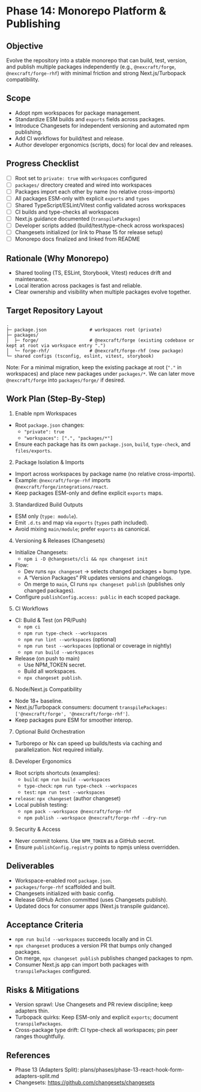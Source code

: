 # Phase 14: Monorepo Platform & Publishing

## Objective
Evolve the repository into a stable monorepo that can build, test, version, and publish multiple packages independently (e.g., `@nexcraft/forge`, `@nexcraft/forge-rhf`) with minimal friction and strong Next.js/Turbopack compatibility.

## Scope
- Adopt npm workspaces for package management.
- Standardize ESM builds and `exports` fields across packages.
- Introduce Changesets for independent versioning and automated npm publishing.
- Add CI workflows for build/test and release.
- Author developer ergonomics (scripts, docs) for local dev and releases.

## Progress Checklist
- [ ] Root set to `private: true` with `workspaces` configured
- [ ] `packages/` directory created and wired into workspaces
- [ ] Packages import each other by name (no relative cross-imports)
- [ ] All packages ESM-only with explicit `exports` and `types`
- [ ] Shared TypeScript/ESLint/Vitest config validated across workspaces
- [ ] CI builds and type-checks all workspaces
- [ ] Next.js guidance documented (`transpilePackages`)
- [ ] Developer scripts added (build/test/type-check across workspaces)
- [ ] Changesets initialized (or link to Phase 15 for release setup)
- [ ] Monorepo docs finalized and linked from README

## Rationale (Why Monorepo)
- Shared tooling (TS, ESLint, Storybook, Vitest) reduces drift and maintenance.
- Local iteration across packages is fast and reliable.
- Clear ownership and visibility when multiple packages evolve together.

## Target Repository Layout
```
.
├─ package.json                # workspaces root (private)
├─ packages/
│  ├─ forge/                   # @nexcraft/forge (existing codebase or kept at root via workspace entry ".")
│  └─ forge-rhf/               # @nexcraft/forge-rhf (new package)
└─ shared configs (tsconfig, eslint, vitest, storybook)
```

Note: For a minimal migration, keep the existing package at root (`"."` in workspaces) and place new packages under `packages/*`. We can later move `@nexcraft/forge` into `packages/forge/` if desired.

## Work Plan (Step‑By‑Step)
1) Enable npm Workspaces
- Root `package.json` changes:
  - `"private": true`
  - `"workspaces": [".", "packages/*"]`
- Ensure each package has its own `package.json`, `build`, `type-check`, and `files/exports`.

2) Package Isolation & Imports
- Import across workspaces by package name (no relative cross-imports).
- Example: `@nexcraft/forge-rhf` imports `@nexcraft/forge/integrations/react`.
- Keep packages ESM-only and define explicit `exports` maps.

3) Standardized Build Outputs
- ESM only (`type: module`).
- Emit `.d.ts` and map via `exports` (`types` path included).
- Avoid mixing `main/module`; prefer `exports` as canonical.

4) Versioning & Releases (Changesets)
- Initialize Changesets:
  - `npm i -D @changesets/cli && npx changeset init`
- Flow:
  - Dev runs `npx changeset` → selects changed packages + bump type.
  - A “Version Packages” PR updates versions and changelogs.
  - On merge to `main`, CI runs `npx changeset publish` (publishes only changed packages).
- Configure `publishConfig.access: public` in each scoped package.

5) CI Workflows
- CI: Build & Test (on PR/Push)
  - `npm ci`
  - `npm run type-check --workspaces`
  - `npm run lint --workspaces` (optional)
  - `npm run test --workspaces` (optional or coverage in nightly)
  - `npm run build --workspaces`
- Release (on push to main)
  - Use NPM_TOKEN secret.
  - Build all workspaces.
  - `npx changeset publish`.

6) Node/Next.js Compatibility
- Node 18+ baseline.
- Next.js/Turbopack consumers: document `transpilePackages: ['@nexcraft/forge', '@nexcraft/forge-rhf']`.
- Keep packages pure ESM for smoother interop.

7) Optional Build Orchestration
- Turborepo or Nx can speed up builds/tests via caching and parallelization. Not required initially.

8) Developer Ergonomics
- Root scripts shortcuts (examples):
  - `build`: `npm run build --workspaces`
  - `type-check`: `npm run type-check --workspaces`
  - `test`: `npm run test --workspaces`
 - `release`: `npx changeset` (author changeset)
- Local publish testing:
  - `npm pack --workspace @nexcraft/forge-rhf`
  - `npm publish --workspace @nexcraft/forge-rhf --dry-run`

9) Security & Access
- Never commit tokens. Use `NPM_TOKEN` as a GitHub secret.
- Ensure `publishConfig.registry` points to npmjs unless overridden.

## Deliverables
- Workspace-enabled root `package.json`.
- `packages/forge-rhf` scaffolded and built.
- Changesets initialized with basic config.
- Release GitHub Action committed (uses Changesets publish).
- Updated docs for consumer apps (Next.js transpile guidance).

## Acceptance Criteria
- `npm run build --workspaces` succeeds locally and in CI.
- `npx changeset` produces a version PR that bumps only changed packages.
- On merge, `npx changeset publish` publishes changed packages to npm.
- Consumer Next.js app can import both packages with `transpilePackages` configured.

## Risks & Mitigations
- Version sprawl: Use Changesets and PR review discipline; keep adapters thin.
- Turbopack quirks: Keep ESM-only and explicit `exports`; document `transpilePackages`.
- Cross-package type drift: CI type-check all workspaces; pin peer ranges thoughtfully.

## References
- Phase 13 (Adapters Split): plans/phases/phase-13-react-hook-form-adapters-split.md
- Changesets: https://github.com/changesets/changesets
